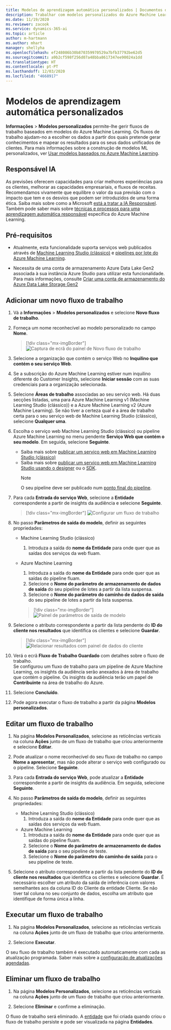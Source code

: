 ```yaml
---
title: Modelos de aprendizagem automática personalizados | Documentos da Microsoft
description: Trabalhar com modelos personalizados do Azure Machine Learning no Dynamics 365 Customer Insights.
ms.date: 11/19/2020
ms.reviewer: zacook
ms.service: dynamics-365-ai
ms.topic: article
author: m-hartmann
ms.author: mhart
manager: shellyha
ms.openlocfilehash: ef248086b30b870359970529a7bfb37792be62d5
ms.sourcegitcommit: a9b2cf598f256d07a48bba8617347ee90024a1dd
ms.translationtype: HT
ms.contentlocale: pt-PT
ms.lasthandoff: 12/03/2020
ms.locfileid: "4668917"
---
```

# <a name="custom-machine-learning-models"></a>Modelos de aprendizagem automática personalizados

**Informações** > **Modelos personalizados** permite-lhe gerir fluxos de trabalho baseados em modelos do Azure Machine Learning. Os fluxos de trabalho ajudam-no a escolher os dados a partir dos quais pretende gerar conhecimentos e mapear os resultados para os seus dados unificados de clientes. Para mais informações sobre a construção de modelos ML personalizados, ver [Usar modelos baseados no Azure Machine Learning](azure-machine-learning-experiments.md).

## <a name="responsible-ai"></a>Responsável IA

As previsões oferecem capacidades para criar melhores experiências para os clientes, melhorar as capacidades empresariais, e fluxos de receitas. Recomendamos vivamente que equilibre o valor da sua previsão com o impacto que tem e os desvios que podem ser introduzidos de uma forma ética. Saiba mais sobre como a Microsoft [está a tratar a IA Responsável](https://www.microsoft.com/ai/responsible-ai?activetab=pivot1%3aprimaryr6). Também pode saber mais sobre [técnicas e processos para uma aprendizagem automática responsável](https://docs.microsoft.com/azure/machine-learning/concept-responsible-ml) específica do Azure Machine Learning.

## <a name="prerequisites"></a>Pré-requisitos

- Atualmente, esta funcionalidade suporta serviços web publicados através de [Machine Learning Studio (clássico)](https://studio.azureml.net) e [pipelines por lote do Azure Machine Learning](https://docs.microsoft.com/azure/machine-learning/concept-ml-pipelines).

- Necessita de uma conta de armazenamento Azure Data Lake Gen2 associada à sua instância Azure Studio para utilizar esta funcionalidade. Para mais informações, consulte [Criar uma conta de armazenamento do Azure Data Lake Storage Gen2](https://docs.microsoft.com/azure/storage/blobs/data-lake-storage-quickstart-create-account)

## <a name="add-a-new-workflow"></a>Adicionar um novo fluxo de trabalho

1. Vá a **Informações** > **Modelos personalizados** e selecione **Novo fluxo de trabalho**.

1. Forneça um nome reconhecível ao modelo personalizado no campo **Nome**.

   > [!div class="mx-imgBorder"]
   > ![Captura de ecrã do painel de Novo fluxo de trabalho](media/new-workflowv2.png "Captura de ecrã do painel de Novo fluxo de trabalho")

1. Selecione a organização que contém o serviço Web no **Inquilino que contém o seu serviço Web**.

1. Se a subscrição do Azure Machine Learning estiver num inquilino diferente do Customer Insights, selecione **Iniciar sessão** com as suas credenciais para a organização selecionada.

1. Selecione **Áreas de trabalho** associadas ao seu serviço web. Há duas secções listadas, uma para Azure Machine Learning v1 (Machine Learning Studio (clássico)) e a Azure Machine Learning v2 (Azure Machine Learning). Se não tiver a certeza qual é a área de trabalho certa para o seu serviço web de Machine Learning Studio (clássico), selecione **Qualquer uma**.

1. Escolha o serviço web Machine Learning Studio (clássico) ou pipeline Azure Machine Learning no menu pendente **Serviço Web que contém o seu modelo**. Em seguida, selecione **Seguinte**.
   - Saiba mais sobre [publicar um serviço web em Machine Learning Studio (clássico)](https://docs.microsoft.com/azure/machine-learning/studio/deploy-a-machine-learning-web-service#deploy-it-as-a-new-web-service)
   - Saiba mais sobre [publicar um serviço web em Machine Learning Studio usando o designer](https://docs.microsoft.com/azure/machine-learning/concept-ml-pipelines#building-pipelines-with-the-designer) ou o [SDK](https://docs.microsoft.com/azure/machine-learning/concept-ml-pipelines#building-pipelines-with-the-python-sdk). 
     > [!NOTE]
     > O seu pipeline deve ser publicado num [ponto final do pipeline](https://docs.microsoft.com/azure/machine-learning/how-to-run-batch-predictions-designer#submit-a-pipeline-run).

1. Para cada **Entrada do serviço Web**, selecione a **Entidade** correspondente a partir de insights da audiência e selecione **Seguinte**.

   > [!div class="mx-imgBorder"]
   > ![Configurar um fluxo de trabalho](media/intelligence-screen2-updated.png "Configurar um fluxo de trabalho")

1. No passo **Parâmetros de saída do modelo**, definir as seguintes propriedades:
   - Machine Learning Studio (clássico)
      1. Introduza a saída do **nome da Entidade** para onde quer que as saídas dos serviços da web fluam.
   - Azure Machine Learning
      1. Introduza a saída do **nome da Entidade** para onde quer que as saídas do pipeline fluam.
      1. Selecione o **Nome do parâmetro de armazenamento de dados de saída** do seu pipeline de lotes a partir da lista suspensa.
      1. Selecione o **Nome do parâmetro do caminho de dados de saída** do seu pipeline de lotes a partir da lista suspensa.
      
      > [!div class="mx-imgBorder"]
      > ![Painel de parâmetros de saída de modelo](media/intelligence-screen3-outputparameters.png "Painel de parâmetros de saída de modelo")

1. Selecione o atributo correspondente a partir da lista pendente do **ID do cliente nos resultados** que identifica os clientes e selecione **Guardar**.
   
   > [!div class="mx-imgBorder"]
   > ![Relacionar resultados com painel de dados do cliente](media/intelligence-screen4-relatetocustomer.png "Relacionar resultados com painel de dados do cliente")

1. Verá o ecrã **Fluxo de Trabalho Guardado** com detalhes sobre o fluxo de trabalho.    
   Se configurou um fluxo de trabalho para um pipeline de Azure Machine Learning, os insights da audiência serão anexados à área de trabalho que contém o pipeline. Os insights da audiência terão um papel de **Contribuinte** na área de trabalho do Azure.

1. Selecione **Concluído**.

1. Pode agora executar o fluxo de trabalho a partir da página **Modelos personalizados**.

## <a name="edit-a-workflow"></a>Editar um fluxo de trabalho

1. Na página **Modelos Personalizados**, selecione as reticências verticais na coluna **Ações** junto de um fluxo de trabalho que criou anteriormente e selecione **Editar**.

1. Pode atualizar o nome reconhecível do seu fluxo de trabalho no campo **Nome a apresentar**, mas não pode alterar o serviço web configurado ou o pipeline. Selecione **Seguinte**.

1. Para cada **Entrada do serviço Web**, pode atualizar a **Entidade** correspondente a partir de insights da audiência. Em seguida, selecione **Seguinte**.

1. No passo **Parâmetros de saída do modelo**, definir as seguintes propriedades:
   - Machine Learning Studio (clássico)
      1. Introduza a saída do **nome da Entidade** para onde quer que as saídas dos serviços da web fluam.
   - Azure Machine Learning
      1. Introduza a saída do **nome da Entidade** para onde quer que as saídas do pipeline fluam.
      1. Selecione o **Nome do parâmetro de armazenamento de dados de saída** para o seu pipeline de teste.
      1. Selecione o **Nome do parâmetro do caminho de saída** para o seu pipeline de teste.

1. Selecione o atributo correspondente a partir da lista pendente do **ID do cliente nos resultados** que identifica os clientes e selecione **Guardar**.
   É necessário escolher um atributo da saída de inferência com valores semelhantes aos da coluna ID do Cliente da entidade Cliente. Se não tiver tal coluna no seu conjunto de dados, escolha um atributo que identifique de forma única a linha.

## <a name="run-a-workflow"></a>Executar um fluxo de trabalho

1. Na página **Modelos Personalizados**, selecione as reticências verticais na coluna **Ações** junto de um fluxo de trabalho que criou anteriormente.

1. Selecione **Executar**.

O seu fluxo de trabalho também é executado automaticamente com cada as atualização programada. Saber mais sobre a [configuração de atualizações agendadas](system.md#schedule-tab).

## <a name="delete-a-workflow"></a>Eliminar um fluxo de trabalho

1. Na página **Modelos Personalizados**, selecione as reticências verticais na coluna **Ações** junto de um fluxo de trabalho que criou anteriormente.

1. Selecione **Eliminar** e confirme a eliminação.

O fluxo de trabalho será eliminado. A [entidade](entities.md) que foi criada quando criou o fluxo de trabalho persiste e pode ser visualizada na página **Entidades**.
